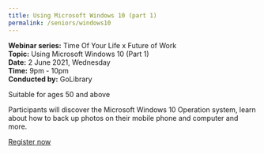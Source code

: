 ```yaml
---
title: Using Microsoft Windows 10 (part 1)
permalink: /seniors/windows10
---
```

**Webinar series:** Time Of Your Life x Future of Work</br> **Topic:** Using Microsoft Windows 10 (Part 1)</br> **Date:** 2 June 2021, Wednesday</br> **Time:** 9pm - 10pm </br> **Conducted by:** GoLibrary

Suitable for ages 50 and above

Participants will discover the Microsoft Windows 10 Operation system, learn about how to back up photos on their mobile phone and computer and more.

[Register now](https://www.eventbrite.sg/e/using-microsoft-windows-10-part-1-time-of-your-life-registration-154496371807?aff=ebdsoporgprofile)